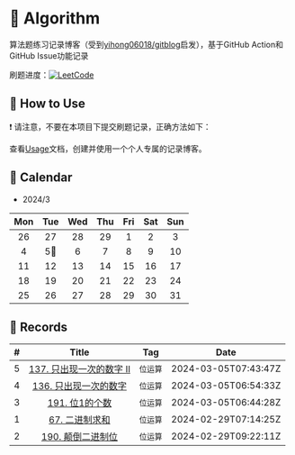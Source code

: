 # 📝 Algorithm
算法题练习记录博客（受到[yihong06018/gitblog](https://github.com/yihong0618/gitblog)启发），基于GitHub Action和GitHub Issue功能记录

刷题进度：[![LeetCode](https://img.shields.io/github/issues/doragd/algorithm?style=flat&label=%F0%9F%8C%B8%20LeetCode%20Record&labelColor=%20%236DB9EF&color=%23FF90BC&link=https%3A%2F%2Fgithub.com%2Fdoragd%2Falgorithm
)](https://github.com/doragd/algorithm)

## 🎄 How to Use

❗ 请注意，不要在本项目下提交刷题记录，正确方法如下：

查看[Usage](Usage.md)文档，创建并使用一个个人专属的记录博客。


## 🎯 Calendar

* 2024/3

|Mon|Tue|Wed|Thu|Fri|Sat|Sun|
|:-:|:-:|:-:|:-:|:-:|:-:|:-:|
|26|27|28|29|1|2|3|
|4|5🌟|6|7|8|9|10|
|11|12|13|14|15|16|17|
|18|19|20|21|22|23|24|
|25|26|27|28|29|30|31|


## 🍃 Records

|#|Title|Tag|Date|
|:-:|:-:|:-:|:-:|
|5|[137. 只出现一次的数字 II](https://github.com/xyqh/Algorithm/issues/5)|`位运算`|2024-03-05T07:43:47Z|
|4|[136. 只出现一次的数字](https://github.com/xyqh/Algorithm/issues/4)|`位运算`|2024-03-05T06:54:33Z|
|3|[191. 位1的个数](https://github.com/xyqh/Algorithm/issues/3)|`位运算`|2024-03-05T06:44:28Z|
|1|[67. 二进制求和](https://github.com/xyqh/Algorithm/issues/1)|`位运算`|2024-02-29T07:14:25Z|
|2|[190. 颠倒二进制位](https://github.com/xyqh/Algorithm/issues/2)|`位运算`|2024-02-29T09:22:11Z|
